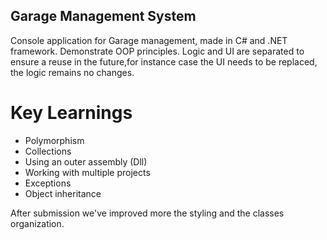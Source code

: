 ## Garage Management System

Console application for Garage management, made in C# and .NET framework. Demonstrate OOP principles.
 Logic and UI are separated to ensure a reuse in the future,for instance case the UI needs to be replaced, the logic remains no changes.

 # Key Learnings
- Polymorphism
- Collections
- Using an outer assembly (Dll)
- Working with multiple projects
- Exceptions
- Object inheritance

 After submission we've improved more the styling and the classes organization.

